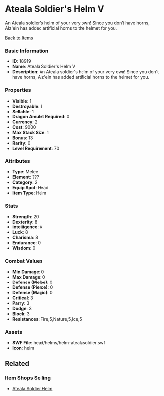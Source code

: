 # Ateala Soldier's Helm V

An Ateala soldier's helm of your very own! Since you don't have horns, Alz'ein has added artificial horns to the helmet for you.

[Back to Items](../items.md)

### Basic Information

- **ID**: 18919
- **Name**: Ateala Soldier&#039;s Helm V
- **Description**: An Ateala soldier&#039;s helm of your very own! Since you don&#039;t have horns, Alz&#039;ein has added artificial horns to the helmet for you.

### Properties

- **Visible**: 1
- **Destroyable**: 1
- **Sellable**: 1
- **Dragon Amulet Required**: 0
- **Currency**: 2
- **Cost**: 9000
- **Max Stack Size**: 1
- **Bonus**: 13
- **Rarity**: 0
- **Level Requirement**: 70

### Attributes

- **Type**: Melee
- **Element**: ???
- **Category**: 2
- **Equip Spot**: Head
- **Item Type**: Helm

### Stats

- **Strength**: 20
- **Dexterity**: 8
- **Intelligence**: 8
- **Luck**: 8
- **Charisma**: 8
- **Endurance**: 0
- **Wisdom**: 0

### Combat Values

- **Min Damage**: 0
- **Max Damage**: 0
- **Defense (Melee)**: 0
- **Defense (Pierce)**: 0
- **Defense (Magic)**: 0
- **Critical**: 3
- **Parry**: 3
- **Dodge**: 3
- **Block**: 3
- **Resistances**: Fire,5,Nature,5,Ice,5

### Assets

- **SWF File**: head/helms/helm-atealasoldier.swf
- **Icon**: helm

## Related

### Item Shops Selling

- [Ateala Soldier Helm](../item-shops/631-ateala-soldier-helm.md)

